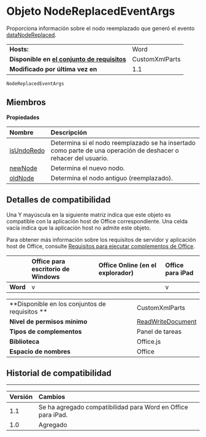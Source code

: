 
# Objeto NodeReplacedEventArgs
Proporciona información sobre el nodo reemplazado que generó el evento [dataNodeReplaced](../../reference/shared/customxmlpart.datanodereplaced.event.md).

|||
|:-----|:-----|
|**Hosts:**|Word|
|**Disponible en [el conjunto de requisitos](../../docs/overview/specify-office-hosts-and-api-requirements.md)**|CustomXmlParts|
|**Modificado por última vez en**|1.1|

```
NodeReplacedEventArgs
```


## Miembros


**Propiedades**


|**Nombre**|**Descripción**|
|:-----|:-----|
|[isUndoRedo](../../reference/shared/customxmlpart.isundoredo.md)|Determina si el nodo reemplazado se ha insertado como parte de una operación de deshacer o rehacer del usuario.|
|[newNode](../../reference/shared/customxmlpart.newnode.md)|Determina el nuevo nodo.|
|[oldNode](../../reference/shared/customxmlpart.oldnode.md)|Determina el nodo antiguo (reemplazado).|

## Detalles de compatibilidad


Una Y mayúscula en la siguiente matriz indica que este objeto es compatible con la aplicación host de Office correspondiente. Una celda vacía indica que la aplicación host no admite este objeto.

Para obtener más información sobre los requisitos de servidor y aplicación host de Office, consulte [Requisitos para ejecutar complementos de Office](../../docs/overview/requirements-for-running-office-add-ins.md).


||**Office para escritorio de Windows**|**Office Online (en el explorador)**|**Office para iPad**|
|:-----|:-----|:-----|:-----|
|**Word**|v||v|

|||
|:-----|:-----|
|**Disponible en los conjuntos de requisitos **|CustomXmlParts|
|**Nivel de permisos mínimo**|[ReadWriteDocument](../../docs/develop/requesting-permissions-for-api-use-in-content-and-task-pane-add-ins.md)|
|**Tipos de complementos**|Panel de tareas|
|**Biblioteca**|Office.js|
|**Espacio de nombres**|Office|

## Historial de compatibilidad



****


|**Versión**|**Cambios**|
|:-----|:-----|
|1.1|Se ha agregado compatibilidad para Word en Office para iPad.|
|1.0|Agregado|
